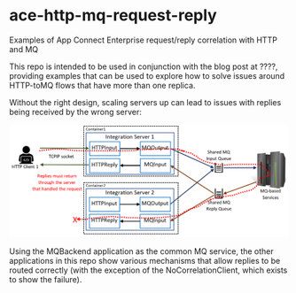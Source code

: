 # ace-http-mq-request-reply
Examples of App Connect Enterprise request/reply correlation with HTTP and MQ

This repo is intended to be used in conjunction with the blog post at ????, providing examples 
that can be used to explore how to solve issues around HTTP-toMQ flows that have more than one
replica.

Without the right design, scaling servers up can lead to issues with replies being received by
the wrong server:

![issue](files/overall-issue.png)

Using the MQBackend application as the common MQ service, the other applications in this repo
show various mechanisms that allow replies to be routed correctly (with the exception of the 
NoCorrelationClient, which exists to show the failure).
